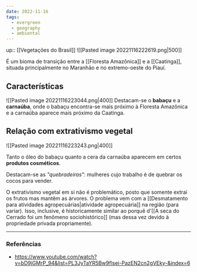```yaml
---
date: 2022-11-16
tags:
  - evergreen
  - geography
  - ambiental
---
```

up:: [[Vegetações do Brasil]]
![[Pasted image 20221116222619.png|500]]

É um bioma de transição entre a [[Floresta Amazônica]] e a [[Caatinga]], situada principalmente no Maranhão e no extremo-oeste do Piauí.

## Características
![[Pasted image 20221116223044.png|400]]
Destacam-se o **babaçu** e a **carnaúba**, onde o babaçu encontra-se mais próximo à Floresta Amazônica e a carnaúba aparece mais próximo da Caatinga.

## Relação com extrativismo vegetal
![[Pasted image 20221116223243.png|400]]

Tanto o óleo do babaçu quanto a cera da carnaúba aparecem em certos **produtos cosméticos**. 

Destacam-se as *"quebradeiras"*: mulheres cujo trabalho é de quebrar os cocos para vender.

O extrativismo vegetal em si não é problemático, posto que somente extrai os frutos mas mantêm as árvores. O problema vem com a [[Desmatamento para atividades agropecuárias|atividade agropecuária]] na região (para variar). Isso, inclusive, é historicamente similar ao porquê d'[[A seca do Cerrado foi um fenômeno sociohistórico]] (mas dessa vez devido à propriedade privada propriamente).

---
### Referências
- https://www.youtube.com/watch?v=bD9jGMrP_94&list=PL3JyTaYR5Bw9flsei-PazEN2cn2gVEky-&index=6
